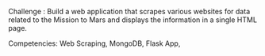 Challenge : Build a web application that scrapes various websites for data related to the Mission to Mars and displays the information in a single HTML page.

Competencies: 
Web Scraping, 
MongoDB,
Flask App,
